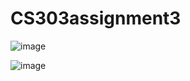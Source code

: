 # CS303assignment3

![image](https://github.com/Davidlee000/CS303assignment3/assets/88510494/54dcfff5-576a-440c-a427-530d6f6b4654)

![image](https://github.com/Davidlee000/CS303assignment3/assets/88510494/0ec894d6-1789-40da-97b9-cb81fb20e002)
